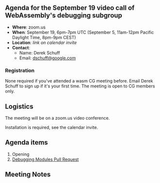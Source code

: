 ## Agenda for the September 19 video call of WebAssembly's debugging subgroup

- **Where**: zoom.us
- **When**: September 19, 6pm-7pm UTC (September 5, 11am-12pm Pacific Daylight Time, 8pm-9pm CEST)
- **Location**: *link on calendar invite*
- **Contact**:
    - Name: Derek Schuff
    - Email: dschuff@google.com

### Registration

None required if you've attended a wasm CG meeting before. Email Derek Schuff to sign up if it's
your first time. The meeting is open to CG members only.

## Logistics

The meeting will be on a zoom.us video conference.

Installation is required, see the calendar invite.

## Agenda items

1. Opening
1. [Debugging Modules Pull Request](https://github.com/WebAssembly/debugging/pull/6)


## Meeting Notes
